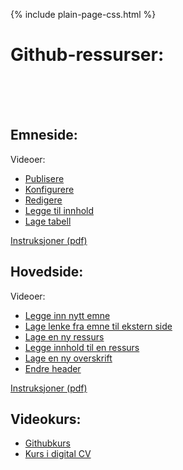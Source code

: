 
{% include plain-page-css.html %}

# Github-ressurser:
<br><br><br>
## Emneside:

Videoer:
* [Publisere](https://titlon.uit.no/hht/git-res/es/video/1.mp4)
* [Konfigurere](https://titlon.uit.no/hht/git-res/es/video/2.mp4)
* [Redigere](https://titlon.uit.no/hht/git-res/es/video/3.mp4)
* [Legge til innhold](https://titlon.uit.no/hht/git-res/es/video/4.mp4)
* [Lage tabell](https://titlon.uit.no/hht/git-res/es/video/5.mp4)

[Instruksjoner (pdf)](https://titlon.uit.no/hht/git-res/es/emneside.pdf)



## Hovedside:

Videoer:
* [Legge inn nytt emne](https://titlon.uit.no/hht/git-res/hs/video/1.mp4)
* [Lage lenke fra emne til ekstern side](https://titlon.uit.no/hht/git-res/hs/video/3.mp4)
* [Lage en ny ressurs](https://titlon.uit.no/hht/git-res/hs/video/4.1.mp4)
* [Legge innhold til en ressurs](https://titlon.uit.no/hht/git-res/hs/video/4.2.mp4)
* [Lage en ny overskrift](https://titlon.uit.no/hht/git-res/hs/video/5.mp4)
* [Endre header](https://titlon.uit.no/hht/git-res/hs/video/6.mp4)

[Instruksjoner (pdf)](https://titlon.uit.no/hht/git-res/hs/hovedside.pdf)

## Videokurs:
* [Githubkurs](https://titlon.uit.no/hht/git-res/kursgit.mp4)
* [Kurs i digital CV](https://titlon.uit.no/hht/git-res/digicv.mp4)
